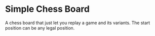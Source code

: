 Simple Chess Board
==================

A chess board that just let you replay a game and its variants.
The start position can be any legal position.